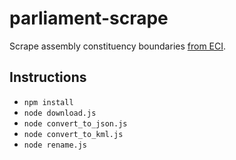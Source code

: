 # parliament-scrape
Scrape assembly constituency boundaries [from ECI](http://eci.nic.in/eci_main/GisLayers/GIS_AC_Data.zip).

## Instructions
- `npm install`
- `node download.js`
- `node convert_to_json.js`
- `node convert_to_kml.js`
- `node rename.js`
